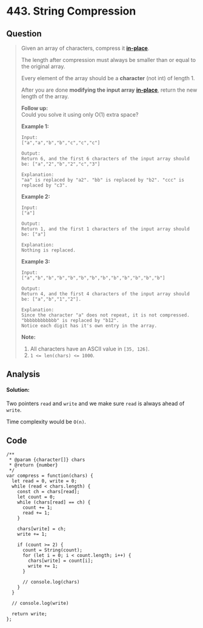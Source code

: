 # 443. String Compression

## Question

> Given an array of characters, compress it [**in-place**](https://en.wikipedia.org/wiki/In-place_algorithm).
>
> The length after compression must always be smaller than or equal to the original array.
>
> Every element of the array should be a **character** \(not int\) of length 1.
>
> After you are done **modifying the input array** [**in-place**](https://en.wikipedia.org/wiki/In-place_algorithm), return the new length of the array. 
>
> **Follow up:**  
> Could you solve it using only O\(1\) extra space? 
>
> **Example 1:**
>
> ```text
> Input:
> ["a","a","b","b","c","c","c"]
>
> Output:
> Return 6, and the first 6 characters of the input array should be: ["a","2","b","2","c","3"]
>
> Explanation:
> "aa" is replaced by "a2". "bb" is replaced by "b2". "ccc" is replaced by "c3".
> ```
>
> **Example 2:**
>
> ```text
> Input:
> ["a"]
>
> Output:
> Return 1, and the first 1 characters of the input array should be: ["a"]
>
> Explanation:
> Nothing is replaced.
> ```
>
> **Example 3:**
>
> ```text
> Input:
> ["a","b","b","b","b","b","b","b","b","b","b","b","b"]
>
> Output:
> Return 4, and the first 4 characters of the input array should be: ["a","b","1","2"].
>
> Explanation:
> Since the character "a" does not repeat, it is not compressed. "bbbbbbbbbbbb" is replaced by "b12".
> Notice each digit has it's own entry in the array.
> ```
>
> **Note:**
>
> 1. All characters have an ASCII value in `[35, 126]`.
> 2. `1 <= len(chars) <= 1000`.

## Analysis

#### Solution:

Two pointers `read` and `write` and we make sure `read` is always ahead of `write`.

Time complexity would be `O(n)`.

## Code

```text
/**
 * @param {character[]} chars
 * @return {number}
 */
var compress = function(chars) {
  let read = 0, write = 0;
  while (read < chars.length) {
    const ch = chars[read];
    let count = 0;
    while (chars[read] == ch) {
      count += 1;
      read += 1;
    }
    
    chars[write] = ch;
    write += 1;
    
    if (count >= 2) {
      count = String(count);
      for (let i = 0; i < count.length; i++) {
        chars[write] = count[i];
        write += 1;
      }
      
      // console.log(chars)
    }
  }
  
  // console.log(write)
  
  return write;
};
```

